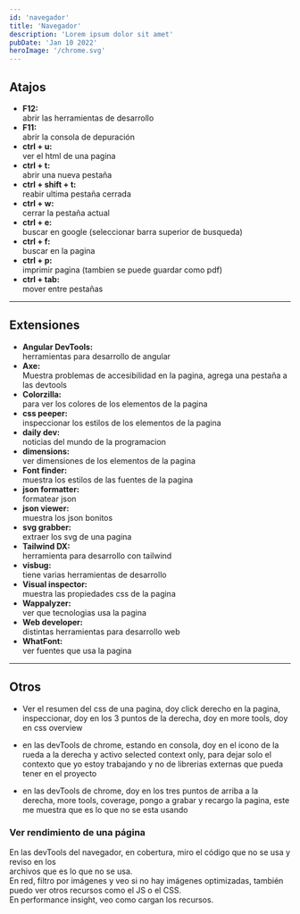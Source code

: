 ```yaml
---
id: 'navegador'
title: 'Navegador'
description: 'Lorem ipsum dolor sit amet'
pubDate: 'Jan 10 2022'
heroImage: '/chrome.svg'
---
```


## Atajos

- **F12:**  
  abrir las herramientas de desarrollo
- **F11:**  
  abrir la consola de depuración
- **ctrl + u:**  
  ver el html de una pagina
- **ctrl + t:**  
  abrir una nueva pestaña
- **ctrl + shift + t:**  
  reabir ultima pestaña cerrada
- **ctrl + w:**  
  cerrar la pestaña actual
- **ctrl + e:**  
  buscar en google (seleccionar barra superior de busqueda)
- **ctrl + f:**  
  buscar en la pagina
- **ctrl + p:**  
  imprimir pagina (tambien se puede guardar como pdf)
- **ctrl + tab:**  
  mover entre pestañas

---

## Extensiones

- **Angular DevTools:**  
  herramientas para desarrollo de angular
- **Axe:**  
  Muestra problemas de accesibilidad en la pagina, agrega una pestaña a las devtools
- **Colorzilla:**  
  para ver los colores de los elementos de la pagina
- **css peeper:**  
  inspeccionar los estilos de los elementos de la pagina
- **daily dev:**  
  noticias del mundo de la programacion
- **dimensions:**  
  ver dimensiones de los elementos de la pagina
- **Font finder:**  
  muestra los estilos de las fuentes de la pagina
- **json formatter:**  
  formatear json
- **json viewer:**  
  muestra los json bonitos
- **svg grabber:**  
  extraer los svg de una pagina
- **Tailwind DX:**  
  herramienta para desarrollo con tailwind
- **visbug:**  
  tiene varias herramientas de desarrollo
- **Visual inspector:**  
  muestra las propiedades css de la pagina
- **Wappalyzer:**  
  ver que tecnologias usa la pagina
- **Web developer:**  
  distintas herramientas para desarrollo web
- **WhatFont:**  
  ver fuentes que usa la pagina

---

## Otros

- Ver el resumen del css de una pagina, doy click derecho en la pagina,
  inspeccionar, doy en los 3 puntos de la derecha, doy en more tools,
  doy en css overview

- en las devTools de chrome, estando en consola, doy en el icono de la
  rueda a la derecha y activo selected context only, para dejar solo el
  contexto que yo estoy trabajando y no de librerias externas que pueda
  tener en el proyecto

- en las devTools de chrome, doy en los tres puntos de arriba a la derecha,
  more tools, coverage, pongo a grabar y recargo la pagina, este me muestra
  que es lo que no se esta usando

### Ver rendimiento de una página

En las devTools del navegador, en cobertura, miro el código que no se usa y reviso en los  
archivos que es lo que no se usa.  
En red, filtro por imágenes y veo si no hay imágenes optimizadas, también puedo ver otros
recursos como el JS o el CSS.  
En performance insight, veo como cargan los recursos.
